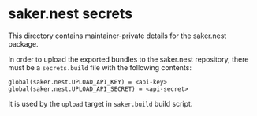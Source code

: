 # saker.nest secrets

This directory contains maintainer-private details for the saker.nest package.

In order to upload the exported bundles to the saker.nest repository, there must be a `secrets.build` file with the following contents:

```
global(saker.nest.UPLOAD_API_KEY) = <api-key>
global(saker.nest.UPLOAD_API_SECRET) = <api-secret>
```

It is used by the `upload` target in `saker.build` build script.